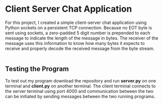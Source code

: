 # Client Server Chat Application
For this project, I created a simple client-server chat application using Python sockets on a persistent TCP connection. Because no EOT byte is sent using sockets, a zero-padded 5 digit number is prepended to each message to indicate the length of the message in bytes. The receiver of the message uses this information to know how many bytes it expects to receive and properly decode the received message from the byte stream.
<br/><br/>
<h2>Testing the Program</h2>
To test out my program download the repository and run <b>server.py</b> on one terminal and <b>client.py</b> on another terminal. The client terminal connects to the server terminal using port 4000 and communication between the two can be initiated by sending messages between the two running programs.

